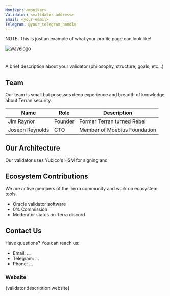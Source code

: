 ```yaml
---
Moniker: <moniker>
Validator: <validator-address>
Email: <your-email>
Telegram: @your_telegram_handle
---
```


NOTE: This is just an example of what your profile page can look like!
  
 ![wavelogo](wavelogo.jnp)
 
# <moniker> 

A brief description about your validator (philosophy, structure, goals, etc...)

## Team

Our team is small but posesses deep experience and breadth of knowledge about Terran security.

| Name            | Role    | Description                  |
| --------------- | ------- | ---------------------------- |
| Jim Raynor      | Founder | Former Terran turned Rebel   |
| Joseph Reynolds | CTO     | Member of Moebius Foundation |

## Our Architecture

Our validator uses Yubico's HSM for signing and

## Ecosystem Contributions

We are active members of the Terra community and work on ecosystem tools.

- Oracle validator software
- 0% Commission
- Moderator status on Terra discord

## Contact Us

Have questions? You can reach us:

- Email: ...
- Telegram: ...
- Phone: ...

### Website

{validator.description.website}
